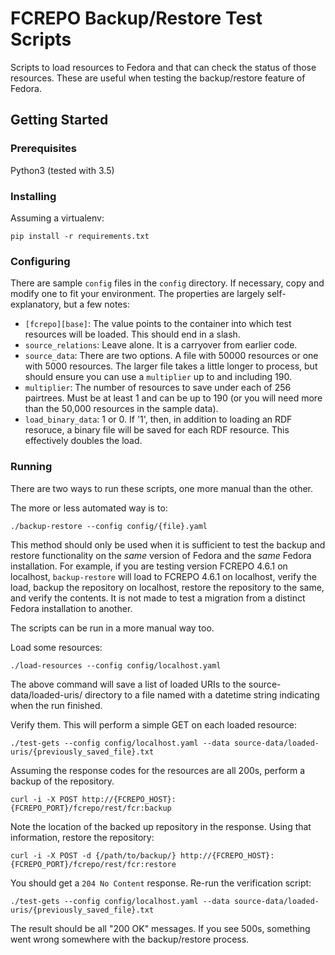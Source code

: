 # FCREPO Backup/Restore Test Scripts

Scripts to load resources to Fedora and that can check the status of those resources.  These are useful when testing the backup/restore feature of Fedora.

## Getting Started

### Prerequisites

Python3 (tested with 3.5)

### Installing

Assuming a virtualenv:

```
pip install -r requirements.txt
```

### Configuring

There are sample `config` files in the `config` directory.  If necessary, copy and modify one to fit your environment. The properties are largely self-explanatory, but a few notes:

- `[fcrepo][base]`: The value points to the container into which test resources will be loaded. This should end in a slash.
- `source_relations`: Leave alone. It is a carryover from earlier code.
- `source_data`: There are two options.  A file with 50000 resources or one with 5000 resources.  The larger file takes a little longer to process, but should ensure you can use a `multiplier` up to and including 190.
- `multiplier`: The number of resources to save under each of 256 pairtrees.  Must be at least 1 and can be up to 190 (or you will need more than the 50,000 resources in the sample data).
- `load_binary_data`: 1 or 0. If '1', then, in addition to loading an RDF resoruce, a binary file will be saved for each RDF resource.  This effectively doubles the load.
  
### Running

There are two ways to run these scripts, one more manual than the other.

The more or less automated way is to:

```
./backup-restore --config config/{file}.yaml
```

This method should only be used when it is sufficient to test the backup and restore functionality on the *same* version of Fedora and the *same* Fedora installation.  For example, if you are testing version FCREPO 4.6.1 on localhost, `backup-restore` will load to FCREPO 4.6.1 on localhost, verify the load, backup the repository on localhost, restore the repository to the same, and verify the contents.  It is not made to test a migration from a distinct Fedora installation to another.

The scripts can be run in a more manual way too.

Load some resources:

```
./load-resources --config config/localhost.yaml 
```

The above command will save a list of loaded URIs to the source-data/loaded-uris/ directory to a file named with a datetime string indicating when the run finished.  

Verify them.  This will perform a simple GET on each loaded resource:
```
./test-gets --config config/localhost.yaml --data source-data/loaded-uris/{previously_saved_file}.txt
```

Assuming the response codes for the resources are all 200s, perform a backup of the repository.
```
curl -i -X POST http://{FCREPO_HOST}:{FCREPO_PORT}/fcrepo/rest/fcr:backup
```

Note the location of the backed up repository in the response.  Using that information, restore the repository:
```
curl -i -X POST -d {/path/to/backup/} http://{FCREPO_HOST}:{FCREPO_PORT}/fcrepo/rest/fcr:restore
```

You should get a `204 No Content` response.  Re-run the verification script:
```
./test-gets --config config/localhost.yaml --data source-data/loaded-uris/{previously_saved_file}.txt
```

The result should be all "200 OK" messages.  If you see 500s, something went wrong somewhere with the backup/restore process.

